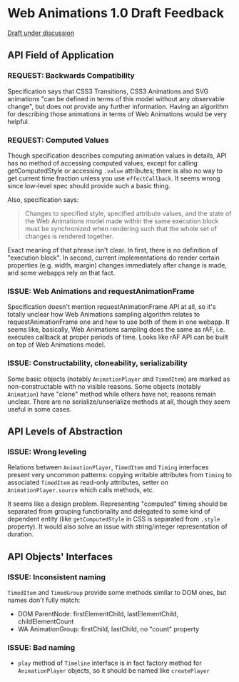 # Web Animations 1.0 Draft Feedback

[Draft under discussion](http://dev.w3.org/fxtf/web-animations/)

## API Field of Application

### REQUEST: Backwards Compatibility
Specification says that CSS3 Transitions, CSS3 Animations and SVG animations "can be defined in terms of this model without any observable change", but does not provide any further information. Having an algorithm for describing those animations in terms of Web Animations would be very helpful.

### REQUEST: Computed Values
Though specification describes computing animation values in details, API has no method of accessing computed values, except for calling getComputedStyle or accessing `.value` attributes; there is also no way to get current time fraction unless you use `effectCallback`. It seems wrong since low-level spec should provide such a basic thing.

Also, specification says:
<blockquote>Changes to specified style, specified attribute values, and the state of the Web Animations model made within the same execution block must be synchronized when rendering such that the whole set of changes is rendered together.</blockquote>
Exact meaning of that phrase isn't clear. In first, there is no definition of "execution block". In second, current implementations do render certain properties (e.g. width, margin) changes immediately after change is made, and some webapps rely on that fact.

### ISSUE: Web Animations and requestAnimationFrame
Specification doesn't mention requestAnimationFrame API at all, so it's totally unclear how Web Animations sampling algorithm relates to requestAnimationFrame one and how to use both of them in one webapp. It seems like, basically, Web Animations sampling does the same as rAF, i.e. executes callback at proper periods of time. Looks like rAF API can be built on top of Web Animations model.

### ISSUE: Constructability, cloneability, serializability
Some basic objects (notably `AnimationPlayer` and `TimedItem`) are marked as non-constructable with no visible reasons.
Some objects (notably `Animation`) have "clone" method while others have not; reasons remain unclear.
There are no serialize/unserialize methods at all, though they seem useful in some cases.

## API Levels of Abstraction

### ISSUE: Wrong leveling
Relations between `AnimationPlayer`, `TimedItem` and `Timing` interfaces present very uncommon patterns: copying writable attributes from `Timing` to associated `TimedItem` as read-only attributes, setter on `AnimationPlayer.source` which calls methods, etc.

It seems like a design problem. Representing "computed" timing should be separated from grouping functionality and delegated to some kind of dependent entity (like `getComputedStyle` in CSS is separated from `.style` property). It would also solve an issue with string/integer representation of duration.

## API Objects' Interfaces

### ISSUE: Inconsistent naming
`TimedItem` and `TimedGroup` provide some methods similar to DOM ones, but names don't fully match:
  * DOM ParentNode: firstElementChild, lastElementChild, childElementCount
  * WA AnimationGroup: firstChild, lastChild, no "count" property

### ISSUE: Bad naming
  * `play` method of `Timeline` interface is in fact factory method for `AnimationPlayer` objects, so it should be named like `createPlayer`
